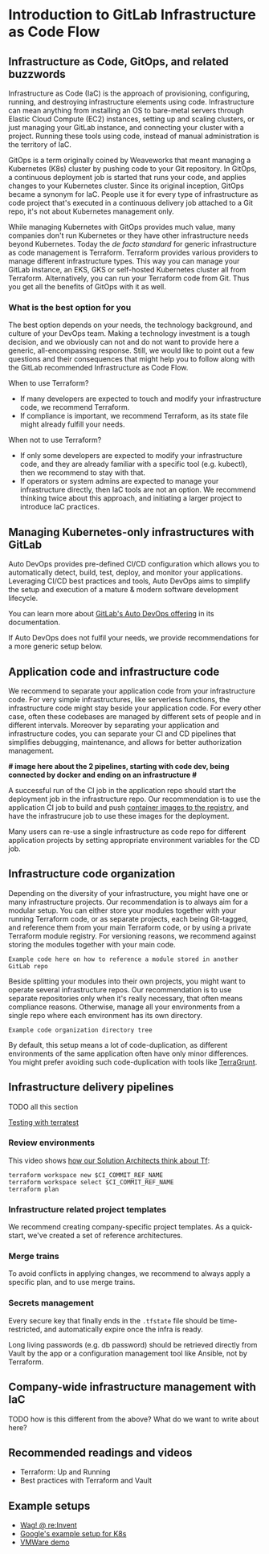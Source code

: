 # Introduction to GitLab Infrastructure as Code Flow

## Infrastructure as Code, GitOps, and related buzzwords

Infrastructure as Code (IaC) is the approach of provisioning, configuring, running, and
destroying infrastructure elements using code. Infrastructure can mean anything
from installing an OS to bare-metal servers through Elastic Cloud Compute (EC2) instances, setting up and
scaling clusters, or just managing your GitLab instance, and connecting your cluster
with a project. Running these tools using code, instead of manual administration is the territory of IaC.

GitOps is a term originally coined by Weaveworks that meant managing a Kubernetes (K8s)
cluster by pushing code to your Git repository. In GitOps, a continuous deployment
job is started that runs your code, and applies changes to your Kubernetes cluster.
Since its original inception, GitOps became a synonym for IaC. People use it for
every type of infrastructure as code project that's executed in a continuous delivery
job attached to a Git repo, it's not about Kubernetes management only.

While managing Kubernetes with GitOps provides much value, many companies don't run
Kubernetes or they have other infrastructure needs beyond Kubernetes. Today the *de facto standard*
for generic infrastructure as code management is Terraform. Terraform provides various
providers to manage different infrastructure types. This way you can manage your GitLab
instance, an EKS, GKS or self-hosted Kubernetes cluster all from Terraform.
Alternatively, you can run your Terraform code from Git. Thus you get all the benefits of GitOps
with it as well.

### What is the best option for you

The best option depends on your needs, the technology background, and culture of your DevOps team. Making a technology
investment is a tough decision, and we obviously can not and do not want to provide here a generic, all-encompassing response. Still, we would like to point out a few questions and their consequences that might help you to follow along with the GitLab recommended Infrastructure as Code Flow.

When to use Terraform?

- If many developers are expected to touch and modify your infrastructure code, we recommend Terraform.
- If compliance is important, we recommend Terraform, as its state file might already fulfill your needs.

When not to use Terraform?

- If only some developers are expected to modify your infrastructure code, and they are already familiar with a specific tool (e.g. kubectl), then we recommend to stay with that.
- If operators or system admins are expected to manage your infrastructure directly, then IaC tools are not an option. We recommend thinking twice about this approach, and initiating a larger project to introduce IaC practices.

## Managing Kubernetes-only infrastructures with GitLab

Auto DevOps provides pre-defined CI/CD configuration which allows you to automatically detect, build, test, deploy, and monitor your applications. Leveraging CI/CD best practices and tools, Auto DevOps aims to simplify the setup and execution of a mature & modern software development lifecycle.

You can learn more about [GitLab's Auto DevOps offering](https://docs.gitlab.com/ee/topics/autodevops/) in its documentation.

If Auto DevOps does not fulfil your needs, we provide recommendations for a more generic setup below.

<!-- 

Managing K8s with GitLab, but splitting app and infra code:
https://www.youtube.com/watch?v=MOALiliVoeg

 -->

## Application code and infrastructure code

We recommend to separate your application code from your infrastructure code. For very simple infrastructures, like
serverless functions, the infrastructure code might stay beside your application code. For every other case, often these
codebases are managed by different sets of people and in different intervals. Moreover by separating your application and infrastructure codes, you can separate your CI
and CD pipelines that simplifies debugging, maintenance, and allows for better authorization management.

**# image here about the 2 pipelines, starting with code dev, being connected by docker and ending on an infrastructure #**

A successful run of the CI job in the application repo should start the deployment job in the infrastructure repo. Our
recommendation is to use the application CI job to build and push [container images to the registry](https://docs.gitlab.com/ee/user/packages/container_registry/), and have the infrastrucure job to use these images for the deployment.

Many users can re-use a single infrastructure as code repo for different application projects by setting appropriate
environment variables for the CD job.

## Infrastructure code organization

Depending on the diversity of your infrastructure, you might have one or many infrastructure projects. Our recommendation
is to always aim for a modular setup. You can either store your modules together with your running Terraform code, or as
separate projects, each being Git-tagged, and reference them from your main Terraform code, or by using a private
Terraform module registry. For versioning reasons, we recommend against storing the modules together with your main code.

```
Example code here on how to reference a module stored in another GitLab repo
```

Beside splitting your modules into their own projects, you might want to operate several infrastructure repos. Our recommendation is to
use separate repositories only when it's really necessary, that often means compliance reasons. Otherwise, manage all your
environments from a single repo where each environment has its own directory.

```
Example code organization directory tree
```

By default, this setup means a lot of code-duplication, as different environments of the same application often have only
minor differences. You might prefer avoiding such code-duplication with tools like [TerraGrunt](https://github.com/gruntwork-io/terragrunt).

## Infrastructure delivery pipelines

TODO all this section

<!-- 
TODO To be added later as we ship these features

## Reviewing Terraform plan

https://gitlab.com/gitlab-org/gitlab/issues/39402

Just adding: minor importance; removing: I want to check it

## Using GitLab CI/CD templates

add issue link if it exists
-->

[Testing with terratest](https://github.com/gruntwork-io/terratest)

### Review environments

This video shows [how our Solution Architects think about Tf](https://chorus.ai/meeting/617369?tab=summary&call=10CED52925A74815A9C7A837943EFC43):

```
terraform workspace new $CI_COMMIT_REF_NAME
terraform workspace select $CI_COMMIT_REF_NAME
terraform plan
```

### Infrastructure related project templates

<!-- TODO create and list reference architectures -->
We recommend creating company-specific project templates. As a quick-start, we've created a set of reference architectures.

### Merge trains

To avoid conflicts in applying changes, we recommend to always apply a specific plan, and to use
merge trains.

### Secrets management

Every secure key that finally ends in the `.tfstate` file should be time-restricted,
and automatically expire once the infra is ready.

Long living passwords (e.g. db password) should be retrieved directly from Vault
by the app or a configuration management tool like Ansible, not by Terraform.

## Company-wide infrastructure management with IaC

TODO how is this different from the above? What do we want to write about here?

## Recommended readings and videos

- Terraform: Up and Running
- Best practices with Terraform and Vault

## Example setups

- [Wag! @ re:Invent](https://www.youtube.com/watch?v=HfEl9GXZC0s)
- [Google's example setup for K8s](https://www.youtube.com/watch?v=MOALiliVoeg)
- [VMWare demo](https://www.youtube.com/watch?v=qXj4ShQZ4IM)
